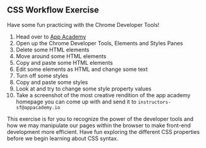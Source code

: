 ## CSS Workflow Exercise

Have some fun practicing with the Chrome Developer Tools!

1. Head over to [App Academy](http://appacademy.io)
2. Open up the Chrome Developer Tools, Elements and Styles Panes
3. Delete some HTML elements
4. Move around some HTML elements
5. Copy and paste some HTML elements
6. Edit some elements as HTML and change some text
7. Turn off some styles
8. Copy and paste some styles
9. Look at and try to change some style property values
10. Take a screenshot of the most creative rendition of the app academy homepage you can come up with and send it to `instructors-sf@appacademy.io`

This exercise is for you to recognize the power of the developer tools and how we may manipulate our pages within the browser to make front-end development more efficient. Have fun exploring the different CSS properties before we begin learning about CSS syntax.
